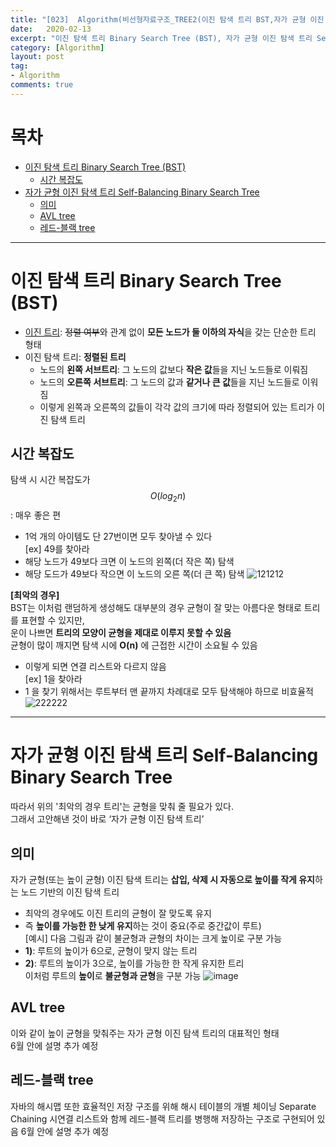 ```yaml
---
title: "[023]  Algorithm(비선형자료구조_TREE2(이진 탐색 트리 BST,자가 균형 이진 탐색 트리))"
date:   2020-02-13
excerpt: "이진 탐색 트리 Binary Search Tree (BST), 자가 균형 이진 탐색 트리 Self-Balancing Binary Search Tree"
category: [Algorithm]
layout: post
tag:
- Algorithm
comments: true
---
```


# 목차
- [이진 탐색 트리 Binary Search Tree (BST)](#이진-탐색-트리-binary-search-tree--bst-)
  * [시간 복잡도](#시간-복잡도)
- [자가 균형 이진 탐색 트리 Self-Balancing Binary Search Tree](#자가-균형-이진-탐색-트리-self-balancing-binary-search-tree)
  * [의미](#의미)
  * [AVL tree](#avl-tree)
  * [레드-블랙 tree](#레드-블랙-tree)




---

# 이진 탐색 트리 Binary Search Tree (BST)
* [이진 트리](https://yerimoh.github.io/Algo022/): ~~정렬 여부~~와 관계 없이 **모든 노드가 둘 이하의 자식**을 갖는 단순한 트리 형태            
* 이진 탐색 트리: **정렬된 트리**       
   * 노드의 **왼쪽 서브트리**: 그 노드의 값보다 **작은 값**들을 지닌 노드들로 이뤄짐        
   * 노드의 **오른쪽 서브트리**: 그 노드의 값과 **같거나 큰 값**들을 지닌 노드들로 이워짐      
   * 이렇게 왼쪽과 오른쪽의 값들이 각각 값의 크기에 따라 정렬되어 있는 트리가 이진 탐색 트리      

## 시간 복잡도 
탐색 시 시간 복잡도가 $$O(log_{2}n)$$: 매우 좋은 편    
* 1억 개의 아이템도 단 27번이면 모두 찾아낼 수 있다        
[ex] 49를 찾아라
* 해당 노드가 49보다 크면 이 노드의 왼쪽(더 작은 쪽) 탐색     
* 해당 도드가 49보다 작으면 이 노드의 오른 쪽(더 큰 쪽) 탐색
![121212](https://user-images.githubusercontent.com/76824611/121818949-6c263900-ccc5-11eb-8234-912648b8d77f.gif) 

**[최악의 경우]**         
BST는 이처럼 랜덤하게 생성해도 대부분의 경우 균형이 잘 맞는 아름다운 형태로 트리를 표현할 수 있지만,      
운이 나쁘면 **트리의 모양이 균형을 제대로 이루지 못할 수 있음**         
균형이 많이 깨지면 탐색 시에 **O(n)** 에 근접한 시간이 소요될 수 있음      
* 이렇게 되면 연결 리스트와 다르지 않음   
[ex] 1을 찾아라      
* 1 을 찾기 위해서는 루트부터 맨 끝까지 차례대로 모두 탐색해야 하므로 비효율적     
![222222](https://user-images.githubusercontent.com/76824611/121818951-70525680-ccc5-11eb-9480-7905370da006.gif)


----

# 자가 균형 이진 탐색 트리 Self-Balancing Binary Search Tree
따라서 위의 '최악의 경우 트리'는 균형을 맞춰 줄 필요가 있다.      
그래서 고안해낸 것이 바로 ‘자가 균형 이진 탐색 트리’         

## 의미
자가 균형(또는 높이 균형) 이진 탐색 트리는 **삽입, 삭제 시 자동으로 높이를 작게 유지**하는 노드 기반의 이진 탐색 트리       
* 최악의 경우에도 이진 트리의 균형이 잘 맞도록 유지     
* 즉 **높이를 가능한 한 낮게 유지**하는 것이 중요(주로 중간값이 루트)     
[예시]
다음 그림과 같이 불균형과 균형의 차이는 크게 높이로 구분 가능        
* **1)**: 루트의 높이가 6으로, 균형이 맞지 않는 트리     
* **2)**: 루트의 높이가 3으로, 높이를 가능한 한 작게 유지한 트리     
 이처럼 루트의 **높이**로 **불균형과 균형**을 구분 가능
![image](https://user-images.githubusercontent.com/76824611/121819459-24ed7780-ccc8-11eb-90f9-a0e8d7846596.png)

## AVL tree
이와 같이 높이 균형을 맞춰주는 자가 균형 이진 탐색 트리의 대표적인 형태    
6월 안에 설명 추가 예정   

## 레드-블랙 tree
자바의 해시맵 또한 효율적인 저장 구조를 위해 해시 테이블의 개별 체이닝 Separate Chaining 시연결 리스트와 함께 레드-블랙 트리를 병행해 저장하는 구조로 구현되어 있음
6월 안에 설명 추가 예정      

